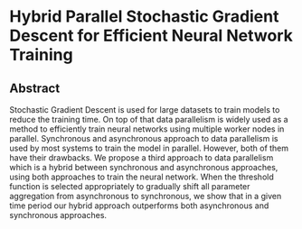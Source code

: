 # Hybrid Parallel Stochastic Gradient Descent for Efficient Neural Network Training

## Abstract

Stochastic Gradient Descent is used for large datasets to train models to reduce the training time. On top of that data parallelism is
widely used as a method to efficiently train neural networks using
multiple worker nodes in parallel. Synchronous and asynchronous
approach to data parallelism is used by most systems to train the
model in parallel. However, both of them have their drawbacks.
We propose a third approach to data parallelism which is a hybrid
between synchronous and asynchronous approaches, using both approaches to train the neural network. When the threshold function
is selected appropriately to gradually shift all parameter aggregation from asynchronous to synchronous, we show that in a given
time period our hybrid approach outperforms both asynchronous
and synchronous approaches.
